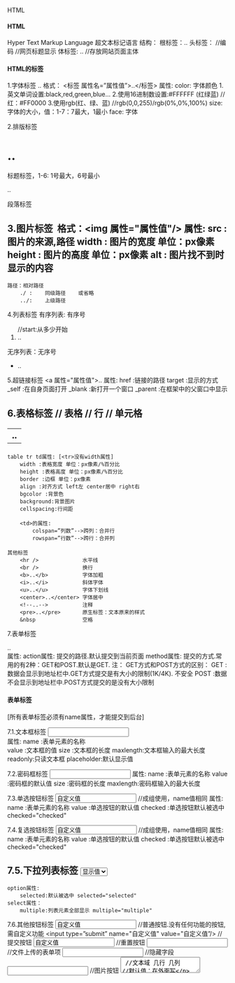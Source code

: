 HTML


#### HTML
Hyper Text Markup Language 超文本标记语言
结构：
    根标签：<html>..</html>
    头标签：<head>
            <meta charset="utf-8"> 	    //编码
			<title>..</title> 			//网页标题显示
		   </head>
    体标签: <body>..</body> 				//存放网站页面主体


#### HTML的标签
1.字体标签 
    <font>..</font>
    格式： <标签 属性名=”属性值”>..</标签> 
    属性:
        color: 字体颜色
			1.英文单词设置:black,red,green,blue...
			2.使用16进制数设置:#FFFFFF (红绿蓝)		//红：#FF0000
			3.使用rgb(红、绿、蓝)					//rgb(0,0,255)/rgb(0%,0%,100%)
        size: 字体的大小，值：1-7：7最大，1最小
        face: 字体

2.排版标签
    <h1>..</h1> 标题标签，1-6: 1号最大，6号最小
    <p>..</p> 段落标签

3.图片标签
    <img />
    格式：<img 属性="属性值"/>
    属性:
        src : 图片的来源,路径
        width : 图片的宽度 单位：px像素
        height : 图片的高度 单位：px像素
        alt : 图片找不到时显示的内容
-
    路径：相对路径
        ./ : 	同级路径	或省略
        ../: 	上级路径

4.列表标签
    有序列表: 有序号
        <ol type="值" start="值"> //start:从多少开始 
        <li>..</li>
        </ol>
    无序列表：无序号
        <ul type="值"> 
        <li>..</li>
        </ul>

5.超链接标签
    <a 属性="属性值">..</a>
    属性:
		href :链接的路径
		target :显示的方式
			_self :在自身页面打开
			_blank :新打开一个窗口
			_parent :在框架中的父窗口中显示

6.表格标签
    <table> 					// 表格
        <tr> 					// 行
            <td>..</td> 		// 单元格
        </tr>
    </table>
-
    table tr td属性: [<tr>没有width属性]
        width :表格宽度 单位：px像素/%百分比
        height :表格高度 单位：px像素/%百分比
        border :边框 单位：px像素
        align :对齐方式 left左 center居中 right右 
        bgcolor :背景色
        background:背景图片
        cellspacing:行间距

		<td>的属性:
			colspan=”列数”-->跨列：合并行
			rowspan=”行数”-->跨行：合并列

	其他标签
		<hr /> 				水平线
		<br /> 				换行
		<b>..</b> 			字体加粗
		<i>..</i> 			斜体字体
		<u>..</u> 			字体下划线
		<center>..</center> 字体居中
		<!--..--> 			注释
		<pre>..</pre>		原生标签：文本原来的样式
		&nbsp				空格

7.表单标签
    <form>..</form> 
    属性:
		action属性:	提交的路径.默认提交到当前页面
		method属性:	提交的方式.常用的有2种：GET和POST.默认是GET.
注：
    GET方式和POST方式的区别：
		GET :数据会显示到地址栏中.GET方式提交是有大小的限制(1K/4K). 不安全
		POST :数据不会显示到地址栏中.POST方式提交的是没有大小限制


#### 表单标签
[所有表单标签必须有name属性，才能提交到后台]

7.1.文本框标签
    <input type=”text” name="自定义值"/> 		
    属性:
	name :表单元素的名称		
	value :文本框的值
	size :文本框的长度
	maxlength:文本框输入的最大长度
	readonly:只读文本框
	placeholder:默认显示值 


7.2.密码框标签
    <input type=”password” name="自定义值"/>
    属性:
	name :表单元素的名称
	value :密码框的默认值
	size :密码框的长度
	maxlength:密码框输入的最大长度


7.3.单选按钮标签
    <input type=”radio” name="自定义值" value="自定义值"/> 			//成组使用，name值相同
    属性: 
	name :表单元素的名称 
	value :单选按钮的默认值
	checked :单选按钮默认被选中 checked="checked"


7.4.复选按钮标签
    <input type=”checkbox” name="自定义值" value="自定义值"/> 		//成组使用，name值相同
    属性:
	name :表单元素的名称
	value :单选按钮的默认值
	checked :单选按钮默认被选中  checked="checked"


7.5.下拉列表标签
    <select name="自定义值"> 
        <option value="自定义值">显示值</option> 					//option:代表每个元素 
    </select> 
-    
    option属性:
        selected:默认被选中 selected="selected" 
    select属性：
        multiple:列表元素全部显示 multiple="multiple"


7.6.其他按钮标签
    <input type=”button” name="自定义值" value="自定义值"/> 		//普通按钮.没有任何功能的按钮,需自定义功能
    <input type=”submit” name="自定义值" value="自定义值”/>		//提交按钮
	<input type=”reset” name="自定义值" value="自定义值"/> 		//重置按钮
	<input type=”file” name="自定义值"/> 						//文件上传的表单项
	<input type=”hidden” name="自定义值"/> 						//隐藏字段
	<input type=”image” name="自定义值"/> 						//图片按钮
	<textarea name="自定义值" rows="值" cols="值"/> 				//文本域 几行 几列 	//默认值：在外面写


扩展标签：(H5)
	<input type=”email”> :邮箱标签
	<input type=”date”> :日期标签
	<input type=”number”> :数字标签，只能输入数字
	<input type=”color”> :颜色选项标签
	


8.框架标签 		
[框架标签与body标签是冲突,有frameset就没有body]
	<frameset>
		<frame src="页面路径" name="区域值"/> 			
	</frameset>

frameset属性:
    rows: 页面横向切分 ，可以有多个值[或者用百分比]，用逗号隔开,代表切割几个部分
    cols: 页面纵向切分 ，可以有多个值[或者用百分比]，用逗号隔开,代表切割几个部分
    //<frameset rows="20%,60%,20%"> 横向切了三个部分
    //<frameset rows="15%,*"> 	//*:代表剩下的全部,  有顺序，15%-->left,  *-->right

注：切出了几个部分，就必须要有几个对应的<frame>

frame属性：
    src：  引入页面的路径
    name： 区域名 	[必须要设置]

在超链接的target的属性上设置这个区域名，点击超链接时，则会跳转到指定区域
    <frame src="right.html" name="right"/>
    <a href="http://www.baidu.com" target="right">分类管理</a> 


#### css
DIV+CSS布局网站
1.HTML的块标签：
    <div>..</div> 		默认一个div独自占一行，div一般会与css连用
    <span>..</span> 	默认在同一行，一般用于显示信息

2.CSS 层叠样式表
    语法： 选择器{属性：属性值;属性：属性值...} 		//分号相隔，类似于数组 h1 {color:red; font-size:14px}
-
	css的引入方式： 就近原则
		1.行内样式：直接在HTML的元素上使用style属性设置CSS. 			//有局限性
			<h1 style="color:red;font-size:200px ;">标题</h1>

		2.页面内样式：在HTML的<head>标签中使用<style>标签设置CSS. 	//当前页面可以复用，有局限性
			<style type="text/css" >
				.addH1{color:blue;font-size: 40px;}
			</style>

		<h1 class="addH1">标题</h1>

		3.外部样式:创建一个.css的文件，将2中的代码写入.css文件中,不加<style>.再在HTML中引入该CSS文件. 【HTML的<head>标签中引入】
			<link href="../../css/demo1.css" rel="stylesheet" type="text/css" />


3.css的常用选择器
    1.元素选择器：直接使用标签名当作选择器使用
        div{border:1px solid blue;width:40px; height:45px;}
        <div>文字</div>
    2.ID选择器：使用标签中的唯一标识来进行选择 需定义唯一标识id, HTML所有标签都有id属性
        <div id="d1">文字</div>
        #d1{ border:2px solid red;}
    3.类选择器：选择是同一个类的所有标签 HTML所有标签都有class属性
        <div class="divClass">文字</div>
        .divClass{ border:2px solid yellow;}

同时选中多个选择器对应的元素 逗号分隔
```html
<style>
    #p1 , .p2 ,h2 {
        background-color: #ff56d0;
    }
</style>
```

复合选择器(交集选择器)同时满足多个选择器的元素
对于id选择器来说，不建议使用复合选择器。
```html
<style>
    span.p2{
        background-color: #b1b1b1;
    }
</style>
<span class="p2">略略略</span>
```

根据属性选择元素
语法【属性名】选取含有指定属性的元素
【属性名=“属性值”】选取含有指定属性值的元素
【属性名^=“属性值”】选取属性值以指定内容开头的元素
【属性名$=“属性值”】选取属性值以指定内容结尾的元素
【属性名*=“属性值”】选取属性值以包含指定内容的元素
```html
<style type="text/css">
     [href="500294514.jpg"]{
         font-size: 70px;
         color: #c49aff;
     }
</style>
```

选择器动作
```html
<style type="text/css">
    p:hover{
        font-size: 100px;
        color: #ff3321;
    }
</style>
```

后代元素选择器（语法：祖先 后代{}）
例如改变下面的div标签中的span元素
```html
<style type="text/css">
    div span{
        background-color: #b1b1b1;
    }
</style>

<div>
    <span>我是一个标签</span>
</div>

<style type="text/css">
    #id1 p span{
        background-color: #b1b1b1;
    }
</style>

<div id="id1">
    <span>我是一个标签</span>
    <p><span>我是p中的span标签</span></p>
</div>
```

设置圆角边框(border-radius后面的数字是圆心里左右边框的距离，和圆心离上下边的距离)
```html
<style type="text/css">
    .class3{
        width: 50px;
        height: 50px;
        border: 1px solid slateblue;
        background-color: #ff46d4;
        border-radius: 10px / 10px;
    }

</style>
```


4.css的浮动 	
通过float浮动控制一行显示多少个div
    1.float属性的取值:
		left:		元素向左浮动
		right:	    元素向右浮动
		none:	    默认值。元素不浮动
		inherit:	规定应该从父元素继承float属性的值
    2.清除浮动效果：   使用clear属性进行清除:
    clear属性的取值:
		left:		在左侧不允许浮动元素
		right:	    在右侧不允许浮动元素
		both:	    在左右两侧都不允许浮动元素 clear:both; //清除浮动
		none:	    默认值。允许浮动元素出现在两侧
		inherit:	规定应该从父元素继承clear属性的值


5.css样式 
    1.背景：background
		body {background-image: url(/i/eg_bg_04.gif);}
		p {background-color: gray; padding: 20px;}
    2.文本：text-xx
		p {text-indent: 5em;} 			//首行缩进，或者20%
		text-align ：center  			//文本对齐方式
		p.spread {word-spacing: 30px;} 	//字间距
		h4 {letter-spacing: 20px} 	 	//字母间距
		text-shadow 				    //设置文本阴影
		color 						    //设置文本颜色 
    3.字体：font
		font-style 		设置字体风格。 
		font-size 		设置字体的尺寸。 
    4.列表：list
	 	ul li {list-style-image : url(xxx.gif)}
		list-style-type 		设置列表项标志的类型。 

6.CSS中的框模型-->针对div
	1.内边距：padding   div边框距离内部对象的距离
	2.边框：border 
	3.外边距：margin    div边框外面距离其他对象的距离

7.CSS中的定位-->针对div
	1.position属性设置定位： 定位原点在页面 左上角(0,0)
		relative:相对定位 相对于原点
		absolute:绝对定位
	2.使用另外两个属性:left,top


8.超链接的伪类 用于向超链接添加特殊的效果。有顺序
	:link {color: #FF0000}      未访问的链接 
	:visited {color: #00FF00}   已访问的链接 
	:hover {color: #FF00FF}     鼠标移动到链接上 
	:active {color: #0000FF}    选定的链接 

"代码案例"
```html
#red : visited {color: #FF0000} 
<a id="red" href="css_syntax.asp">CSS Syntax</a>
```
提示：在 CSS 定义中，a:hover 必须被置于 a:link 和 a:visited 之后，才是有效的。
提示：在 CSS 定义中，a:active 必须被置于 a:hover 之后，才是有效的。
提示：伪类名称对大小写不敏感。


CSS 属性组：
https://www.w3school.com.cn/cssref/index.asp

边距样式
![边距样式](./image/边距样式.jpg)